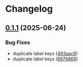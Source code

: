 # Changelog

## [0.1.1](https://github.com/Telicent-io/telicent-core-charts/compare/telicent-core-v0.1.0...telicent-core-v0.1.1) (2025-06-24)


### Bug Fixes

* duplicate label keys ([493aac6](https://github.com/Telicent-io/telicent-core-charts/commit/493aac686cb0bfdc32f490d07f216ab518e60a64))
* duplicate label keys ([6976869](https://github.com/Telicent-io/telicent-core-charts/commit/69768696e91561a2c8ad32d30a8a66c26229311c))

